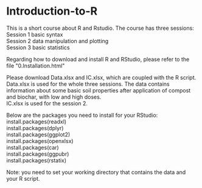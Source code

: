 # Introduction-to-R

This is a short course about R and Rstudio. The course has three sessions:   
Session 1 basic syntax   
Session 2 data manipulation and plotting  
Session 3 basic statistics  

Regarding how to download and install R and RStudio, please refer to the file "0.Installation.html"  

Please download Data.xlsx and IC.xlsx, which are coupled with the R script.  
Data.xlsx is used for the whole three sessions. The data contains information about some basic soil properties after application of compost and biochar, with low and high doses.   
IC.xlsx is used for the session 2.  

Below are the packages you need to install for your RStudio:  
install.packages(readxl)  
install.packages(dplyr)  
install.packages(ggplot2)  
install.packages(openxlsx)  
install.packages(car)  
install.packages(ggpubr)  
install.packages(rstatix)  

Note: you need to set your working directory that contains the data and your R script. 
